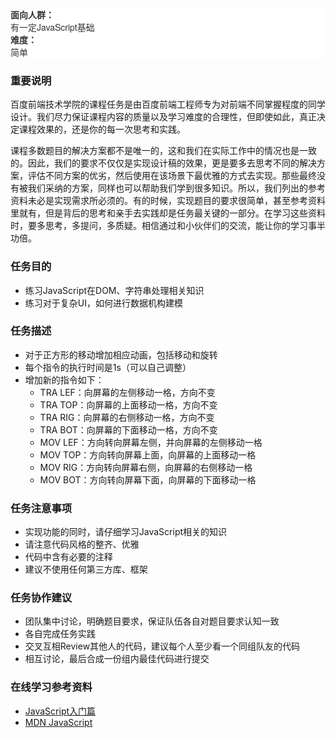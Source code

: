 <dl style="box-sizing: border-box; margin-top: 0px; margin-bottom: 20px; color: rgb(51, 51, 51); font-family: 'Helvetica Neue', Helvetica, Arial, sans-serif; font-size: 14px; font-style: normal; font-variant: normal; font-weight: normal; letter-spacing: normal; line-height: 20px; orphans: auto; text-align: start; text-indent: 0px; text-transform: none; white-space: normal; widows: 1; word-spacing: 0px; -webkit-text-stroke-width: 0px; background-color: rgb(255, 255, 255);">

<dt style="box-sizing: border-box; line-height: 1.42857; font-weight: 700;">面向人群：</dt>

<dd style="box-sizing: border-box; line-height: 1.42857; margin-left: 0px;">有一定JavaScript基础</dd>

<dt style="box-sizing: border-box; line-height: 1.42857; font-weight: 700;">难度：</dt>

<dd style="box-sizing: border-box; line-height: 1.42857; margin-left: 0px;">简单</dd>

</dl>

### 重要说明

百度前端技术学院的课程任务是由百度前端工程师专为对前端不同掌握程度的同学设计。我们尽力保证课程内容的质量以及学习难度的合理性，但即使如此，真正决定课程效果的，还是你的每一次思考和实践。

课程多数题目的解决方案都不是唯一的，这和我们在实际工作中的情况也是一致的。因此，我们的要求不仅仅是实现设计稿的效果，更是要多去思考不同的解决方案，评估不同方案的优劣，然后使用在该场景下最优雅的方式去实现。那些最终没有被我们采纳的方案，同样也可以帮助我们学到很多知识。所以，我们列出的参考资料未必是实现需求所必须的。有的时候，实现题目的要求很简单，甚至参考资料里就有，但是背后的思考和亲手去实践却是任务最关键的一部分。在学习这些资料时，要多思考，多提问，多质疑。相信通过和小伙伴们的交流，能让你的学习事半功倍。

### 任务目的

*   练习JavaScript在DOM、字符串处理相关知识
*   练习对于复杂UI，如何进行数据机构建模

### 任务描述

*   对于正方形的移动增加相应动画，包括移动和旋转
*   每个指令的执行时间是1s（可以自己调整）
*   增加新的指令如下：
    *   TRA LEF：向屏幕的左侧移动一格，方向不变
    *   TRA TOP：向屏幕的上面移动一格，方向不变
    *   TRA RIG：向屏幕的右侧移动一格，方向不变
    *   TRA BOT：向屏幕的下面移动一格，方向不变
    *   MOV LEF：方向转向屏幕左侧，并向屏幕的左侧移动一格
    *   MOV TOP：方向转向屏幕上面，向屏幕的上面移动一格
    *   MOV RIG：方向转向屏幕右侧，向屏幕的右侧移动一格
    *   MOV BOT：方向转向屏幕下面，向屏幕的下面移动一格

### 任务注意事项

*   实现功能的同时，请仔细学习JavaScript相关的知识
*   请注意代码风格的整齐、优雅
*   代码中含有必要的注释
*   建议不使用任何第三方库、框架

### 任务协作建议

*   团队集中讨论，明确题目要求，保证队伍各自对题目要求认知一致
*   各自完成任务实践
*   交叉互相Review其他人的代码，建议每个人至少看一个同组队友的代码
*   相互讨论，最后合成一份组内最佳代码进行提交

### 在线学习参考资料

*   [JavaScript入门篇](http://www.imooc.com/view/36)
*   [MDN JavaScript](https://developer.mozilla.org/zh-CN/docs/Web/JavaScript)